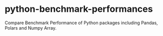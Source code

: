 # python-benchmark-performances
Compare Benchmark Performance of Python packages including Pandas, Polars and Numpy Array.
